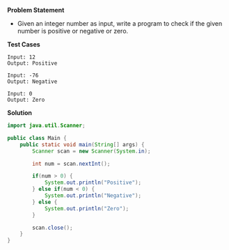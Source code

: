 **Problem Statement**

- Given an integer number as input, write a program to check if the given number is positive or negative or zero.

**Test Cases**

```
Input: 12
Output: Positive

Input: -76
Output: Negative

Input: 0
Output: Zero
```

**Solution**

```java
import java.util.Scanner;

public class Main {
	public static void main(String[] args) {
		Scanner scan = new Scanner(System.in);

		int num = scan.nextInt();

		if(num > 0) {
			System.out.println("Positive");
		} else if(num < 0) {
			System.out.println("Negative");
		} else {
			System.out.println("Zero");
		}

		scan.close();
	}
}
```
